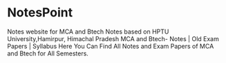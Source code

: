 # NotesPoint

Notes website for MCA and Btech Notes based on HPTU University,Hamirpur, Himachal Pradesh MCA and Btech- Notes | Old Exam Papers | Syllabus Here You Can Find All Notes and Exam Papers of MCA and Btech for All Semesters.
